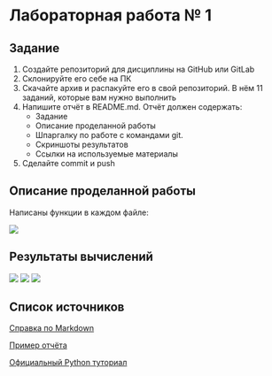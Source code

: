 # Лабораторная работа № 1

## Задание 
1. Создайте репозиторий для дисциплины на GitHub или GitLab
2. Склонируйте его себе на ПК
3. Скачайте архив и распакуйте его в свой репозиторий. В нём 11 заданий, которые вам нужно выполнить
4. Напишите отчёт в README.md. Отчёт должен содержать:
    * Задание
    *  Описание проделанной работы
    * Шпаргалку по работе с командами git.
    * Скриншоты результатов
    * Ссылки на используемые материалы
5. Сделайте commit и push
## Описание проделанной работы
Написаны функции в каждом файле:

![](https://i.imgur.com/RpKT2ss.png)
## Результаты вычислений
![](https://i.imgur.com/sAP9cPh.png)
![](https://imgur.com/CHPzarj.png)
![](https://imgur.com/3YprOSu.png)
## Список источников
[Справка по Markdown](https://doka.guide/tools/markdown/)

[Пример отчёта](https://github.com/still-coding/report_demo)

[Официальный Python туториал](https://docs.python.org/3/tutorial/)